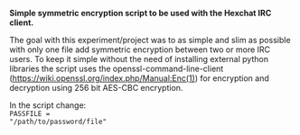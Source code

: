 <b>Simple symmetric encryption script to be used with the Hexchat IRC client.</b>

The goal with this experiment/project was to as simple and slim as possible with only one file add symmetric encryption between two or more IRC users. To keep it simple without the need of installing external python libraries the script uses the openssl-command-line-client (https://wiki.openssl.org/index.php/Manual:Enc(1)) for encryption and decryption using 256 bit AES-CBC encryption. 

In the script change:
</br>
<code>PASSFILE = "/path/to/password/file"</code>
